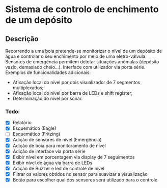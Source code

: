 # Sistema de controlo de enchimento de um depósito

## Descrição

Recorrendo a uma boia pretende-se monitorizar o nível de um depósito de água e controlar o seu enchimento por meio de uma eletro-válvula. Sensores de emergência permitem detetar situações anômalas (depósito vazio, demasiado cheio...). Interface com utilizador via porta série. Exemplos de funcionalidades adicionais:

- Afixação local do nível por dois visualizador de 7 segmentos multiplexados;
- Afixação local do nível por barra de LEDs e shift register;
- Determinação do nível por sonar.

### Todo:

- [x] Relatório
- [x] Esquemático (Eagle)
- [ ] Esquemático (Fritzing)
- [x] Adição de sensores de nível (Emergência)
- [x] Adição de boia para monitoramento de nível
- [x] Adição de interface via porta série
- [x] Exibir nível em porcentagem via display de 7 seguimentos
- [x] Exibir nível de água via barra de LEDs
- [x] Adição de Buzzer e led de controle de nível
- [x] Filtrar os valores obtidos no sensor para suavizar a visualização
- [x] Botão para escolher qual dos sensores será utilizado para o controle
